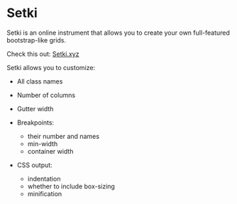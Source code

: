 # Setki

Setki is an online instrument that allows you to create your own full-featured bootstrap-like grids.

Check this out: [Setki.xyz](http://setki.xyz/)

Setki allows you to customize:

- All class names
- Number of columns
- Gutter width
- Breakpoints:

    - their number and names
    - min-width
    - container width

- CSS output:

    - indentation
    - whether to include box-sizing
    - minification
